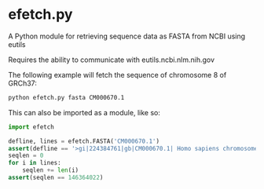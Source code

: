 # efetch.py
A Python module for retrieving sequence data as FASTA from NCBI using eutils

Requires the ability to communicate with eutils.ncbi.nlm.nih.gov

The following example will fetch the sequence of chromosome 8 of GRCh37:
```bash
python efetch.py fasta CM000670.1
```

This can also be imported as a module, like so:
```python
import efetch

defline, lines = efetch.FASTA('CM000670.1')
assert(defline == '>gi|224384761|gb|CM000670.1| Homo sapiens chromosome 8, GRCh37 primary reference assembly')
seqlen = 0
for i in lines:
    seqlen += len(i)
assert(seqlen == 146364022)
```
